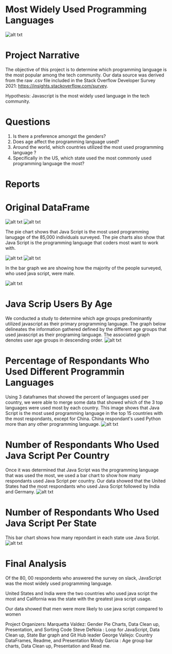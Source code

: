 # Most Widely Used Programming Languages
 
![alt txt](Images/IntroImage.jpeg)

# Project Narrative
The objective of this project is to determine which programming language is the most popular among the tech community. Our data source was derived from the raw .csv file included in the Stack Overflow Developer Survey 2021: https://insights.stackoverflow.com/survey.

Hypothesis: Javascript is the most widely used language in the tech community.

# Questions
1.  Is there a preference amongst the genders?
2. Does age affect the programming language used?
3. Around the world, which countries utilized the most used programming language ?
4. Specifically in the US, which state used the most commonly used programming language the most?

# Reports

# Original DataFrame
![alt txt](Images/OriginalDF1.png) ![alt txt](Images/OriginalDF2.png) 


The pie chart shows that Java Script is the most used programming lanugage of the 85,000 individuals surveyed. The pie charts also show that Java Script is the programming language that coders most want to work with.

![alt txt](Images/workWITH.png) ![alt txt](Images/WANTwork.png) 


In the bar graph we are showing how the majority of the people surveyed, who used java script, were male. 

![alt txt](Images/genderJSusers.png)


# Java Scrip Users By Age
We conducted a study to determine which age groups predominantly utilized javascript as their primary programming language. The graph below delineates the information gathered defined by the different age groups that used javascript as their programing language. The associated graph denotes user age groups in descending order.
![alt txt](Images/JS.usersbyage.png)


# Percentage of Respondants Who Used Different Programmin Languages
Using 3 dataframes that showed the percent of languages used per country, we were able to merge some data that showed which of the 3 top languages were used most by each country. This image shows that Java Script is the most used programming language in the top 15 countries with the most respondants, except for China. China respondant's used Python more than any other programming language.
![alt txt](Images/country_percents.png)


# Number of Respondants Who Used Java Script Per Country

Once it was determined that Java Script was the programming language that was used the most, we used a bar chart to show how many respondants used Java Script per country. Our data showed that the United States had the most respondants who used Java Script followed by India and Germany.
![alt txt](Images/JSusercountry.png)

  
# Number of Respondants Who Used Java Script Per State

This bar chart shows how many repondant in each state use Java Script. 
![alt txt](Images/StatesmostJSusers.png)


# Final Analysis

Of the 80, 00 respondents who answered the survey on slack, JavaScript was the most widely used programming language. 

United States and India were the two countries who used java script the most and California was the state with the greatest java script usage. 

Our data showed that men were more likely to use java script compared to women

Project Organizers:
Marquetta Valdez: Gender Pie Charts, Data Clean up, Presentation, and Sorting Code
Steve DeNoia : Loop for JavaScript, Data Clean up, State Bar graph and Git Hub leader
George Vallejo: Country DataFrames, Readme, and Presentation
Mindy Garcia : Age group bar charts, Data Clean up, Presentation and Read me.
